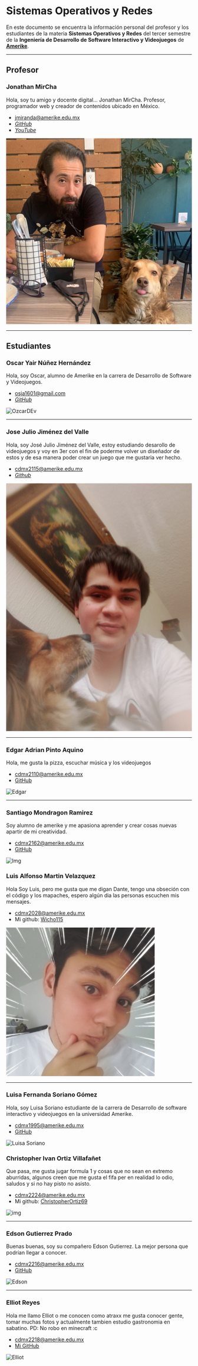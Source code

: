 # Sistemas Operativos y Redes

En este documento se encuentra la información personal del profesor y los estudiantes de la materia **Sistemas Operativos y Redes** del tercer semestre de la **Ingeniería de Desarrollo de Software Interactivo y Videojuegos** de **[Amerike](https://amerike.edu.mx/ingenieria-en-desarrollo-de-software-interactivo-y-videojuegos/)**.

---

## Profesor

### Jonathan MirCha

Hola, soy tu amigo y docente digital... Jonathan MirCha.
Profesor, programador web y creador de contenidos ubicado en México.

- [jmiranda@amerike.edu.mx](jmiranda@amerike.edu.mx)
- [_GitHub_](https://github.com)
- [_YouTube_](https://youtube.com/jonmircha)

![Jonathan MirCha](img/jonmircha-hola.jpg)

---

## Estudiantes

### Oscar Yair Núñez Hernández

Hola, soy Oscar, alumno de Amerike en la carrera de Desarrollo de Software y Videojuegos.

- [osja1601@gmail.com](osja1601@gmail.com)
- [_GitHub_](https://github.com/OzcarDev)

![OzcarDEv](https://scontent.fmex1-5.fna.fbcdn.net/v/t39.30808-6/300959779_1252390975580855_3657386256869200139_n.jpg?_nc_cat=103&ccb=1-7&_nc_sid=09cbfe&_nc_ohc=pd8eOstm_00AX_GpmCJ&tn=uaTguGwo22WX-CA2&_nc_ht=scontent.fmex1-5.fna&oh=00_AT-kyuFnuDYPRoBdslB_GUvDBOOYz-WzGhkul_w8JErgIQ&oe=6330D2B9)

---

### Jose Julio Jiménez del Valle

Hola, soy José Julio Jiménez del Valle, estoy estudiando desarollo de videojuegos y voy en 3er con el fin de poderme volver un diseñador de estos y de esa manera poder crear un juego que me gustaria ver hecho.

- [cdmx2115@amerike.edu.mx](cdmx2115@amerike.edu.mx)
- [_Github_](https://github.com/JoseJulioJim)

![José Julio Jiménez del Valle](img/Jos%C3%A9Julio.jpg)

---

### Edgar Adrian Pinto Aquino

Hola, me gusta la pizza, escuchar música y los videojuegos

- [cdmx2110@amerike.edu.mx](cdmx2110@amerike.edu.mx)
- [GitHub](https://github.com/EdgarPinto38)

![Edgar](https://cdn.discordapp.com/attachments/1013548438438301887/1022527426703654943/IMG_20220904_200114_863.jpg)

---

### Santiago Mondragon Ramirez

Soy alumno de amerike y me apasiona aprender y crear cosas nuevas apartir de mi creatividad.

- [cdmx2162@amerike.edu.mx](cdmx2162@amerike.edu.mx)
- [GitHub](https://github.com/SantiDEV2)

![Img](https://media.discordapp.net/attachments/948289759120351302/1022522600334823424/31896423-714D-4D42-BE2F-62B7CE28F12E.jpg?width=385&height=513)

### Luis Alfonso Martin Velazquez

Hola Soy Luis, pero me gusta que me digan Dante, tengo una obseción con el código y los mapaches, espero algún dia las personas escuchen mis mensajes.

- [cdmx2028@amerike.edu.mx](cdmx2028@amerike.edu.mx)
- Mi github: [Wicho115](https://github.com/Wicho115)

![Luis Alfonso](./img/foto-Dante.png)

---

### Luisa Fernanda Soriano Gómez

Hola, soy Luisa Soriano estudiante de la carrera de Desarrollo de software interactivo y videojuegos en la universidad Amerike.

- [cdmx1995@amerike.edu.mx](cdmx1995@amerike.edu.mx)
- [GitHub](https://https://github.com/Wichota)

![Luisa Soriano](https://cdn.discordapp.com/attachments/1011284720350412802/1011658260312498256/IMG_20220816_144813_528.webp)

### Christopher Ivan Ortiz Villafañet

Que pasa, me gusta jugar formula 1 y cosas que no sean en extremo aburridas, algunos creen que me gusta el fifa per en realidad lo odio, saludos y si no hay pisto no asisto.

- [cdmx2224@amerike.edu.mx](cdmx2224@amerike.edu.mx)
- Mi github: [ChristopherOrtiz69](https://github.com/ChristopherOrtiz69)

![img](https://scontent.fmex31-1.fna.fbcdn.net/v/t39.30808-6/304741133_2784476408353778_5102891875281673964_n.jpg?_nc_cat=105&ccb=1-7&_nc_sid=09cbfe&_nc_ohc=JmR5to88UiwAX_0ar_I&_nc_ht=scontent.fmex31-1.fna&oh=00_AT9eBEXIBMEwYUSFKJsNDYikknC-bHSEf4Z2SUOX-YeqIg&oe=633290CF)

---

### Edson Gutierrez Prado

Buenas buenas, soy su compañero Edson Gutierrez.
La mejor persona que podrían llegar a conocer.

- [cdmx2216@amerike.edu.mx](cdmx2216@amerike.edu.mx)
- [GitHub](https://github.com/EdsonGP723)

![Edson](https://media.discordapp.net/attachments/948289759120351302/1022522816207261779/IMG_20220916_223246_349.jpg?width=394&height=493)

---


### Elliot Reyes

Hola me llamo Elliot o me conocen como atraxx me gusta conocer gente, tomar muchas fotos  y actualmente tambien estudio gastronomia en sabatino. PD: No robo en minecraft :c

- [cdmx2218@amerike.edu.mx](cdmx2218@amerike.edu.mx)
- [Mi GitHub](https://github.com/AtraxxDev)

![Elliot](https://scontent.fmex24-1.fna.fbcdn.net/v/t39.30808-6/307094030_2316834081799866_2345401361552936525_n.jpg?_nc_cat=104&ccb=1-7&_nc_sid=730e14&_nc_ohc=CZjf_h54YFIAX-ehv5K&_nc_ht=scontent.fmex24-1.fna&oh=00_AT9AwOOWmMsezMUcmqMQwePsRbwW_kOhFnrmzASVeiGkUA&oe=6331A78F)